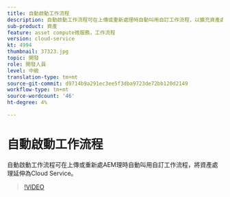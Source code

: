 ```yaml
---
title: 自動啟動工作流程
description: 自動啟動工作流程可在上傳或重新處理時自動叫用自訂工作流程，以擴充資產處理。
sub-product: 資產
feature: asset compute微服務，工作流程
version: cloud-service
kt: 4994
thumbnail: 37323.jpg
topic: 開發
role: 開發人員
level: 中級
translation-type: tm+mt
source-git-commit: d9714b9a291ec3ee5f3dba9723de72bb120d2149
workflow-type: tm+mt
source-wordcount: '46'
ht-degree: 4%

---
```



# 自動啟動工作流程

自動啟動工作流程可在上傳或重新處AEM理時自動叫用自訂工作流程，將資產處理延伸為Cloud Service。

>[!VIDEO](https://video.tv.adobe.com/v/37323/?quality=12&learn=on&hidetitle=true)
